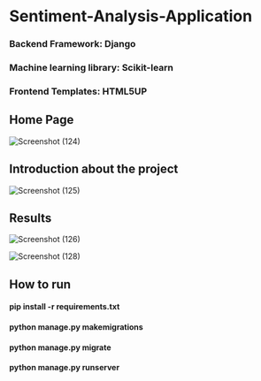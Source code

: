 ﻿# Sentiment-Analysis-Application

### Backend Framework: Django
### Machine learning library: Scikit-learn
### Frontend Templates: HTML5UP

## Home Page

![Screenshot (124)](https://user-images.githubusercontent.com/54932235/116539648-bbc3c780-a906-11eb-91b1-cec41f51b2af.png)



## Introduction about the project 

![Screenshot (125)](https://user-images.githubusercontent.com/54932235/116539777-ef9eed00-a906-11eb-86df-134454b494b8.png)


## Results

![Screenshot (126)](https://user-images.githubusercontent.com/54932235/116539914-1bba6e00-a907-11eb-8fd6-25733d51aa78.png)


![Screenshot (128)](https://user-images.githubusercontent.com/54932235/116539937-2412a900-a907-11eb-8271-dc776bb08685.png)


## How to run

#### pip install -r requirements.txt
#### python manage.py makemigrations
#### python manage.py migrate
#### python manage.py runserver




